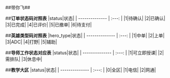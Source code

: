 ##带你飞##

##**订单状态码对照表**
|status|状态|
| --------------  | :---: |
|1|待确认|
|2|已确认|
|3|已完成|
|4|已评价|
|5|已撤单|
|6|待支付|


##**英雄类型码对照表**
|hero_type|状态|
| --------------  | :---: |
|1|中单|
|2|上单|
|3|ADC|
|4|打野|
|5|辅助|


##**导师工作状态对应表**
|status|状态|
| --------------  | :---: |
|1|可立即授课|
|2|需排队|
|3|休息中|

##**教学大区**
|status|状态|
| --------------  | :---: |
|0|全区|
|1|电信|
|2|网通|